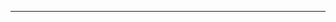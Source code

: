 <!--
CO_OP_TRANSLATOR_METADATA:
{
  "original_hash": "b12098603dc3061d3cdac77ecce93658",
  "translation_date": "2025-08-28T18:32:49+00:00",
  "source_file": "03-CoreGenerativeAITechniques/README.md",
  "language_code": "uk"
}
-->


---

